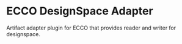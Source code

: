 
# ECCO DesignSpace Adapter

Artifact adapter plugin for ECCO that provides reader and writer for designspace.

